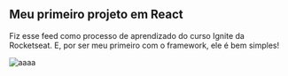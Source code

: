## Meu primeiro projeto em React

Fiz esse feed como processo de aprendizado do curso Ignite da Rocketseat. E, por ser meu primeiro com o framework, ele é bem simples!



![aaaa](https://user-images.githubusercontent.com/87097777/191284010-23ef16a5-49cf-4446-8ee2-bf01d4539839.png)
